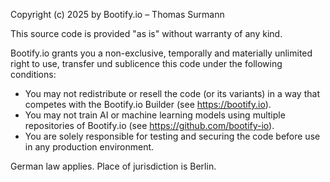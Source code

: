 Copyright (c) 2025 by Bootify.io – Thomas Surmann

This source code is provided "as is" without warranty of any kind.

Bootify.io grants you a non-exclusive, temporally and materially unlimited right to use, transfer und sublicence this code under the following conditions:

* You may not redistribute or resell the code (or its variants) in a way that competes with the Bootify.io Builder (see https://bootify.io).
* You may not train AI or machine learning models using multiple repositories of Bootify.io (see https://github.com/bootify-io).
* You are solely responsible for testing and securing the code before use in any production environment.

German law applies. Place of jurisdiction is Berlin.
